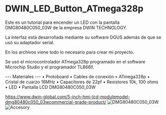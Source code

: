 # DWIN_LED_Button_ATmega328p

Este es un tutorial para encender un LED con la pantalla DMG80480C050_03W de la empresa DWIN TECHNOLOGY.

La interfaz está desarrollada mediante su software DGUS además de que se usó su adaptador serial.

En los archivos viene todo lo necesario para crear mi proyecto.

Se usó el microcontrolador ATmega328p programado en el software Microchip Studio y el programador TL866II.

--- Materiales ---
•	Protoboard
•	Cables de conexión
•	ATmega328p
•	Cristal de cuarzo 16MHz
•	Capacitores de 22pf
•	Resistores 10k, 100 ohms
•	LED
•	Pantalla LCD DMG80480C050_03W

https://www.dwin-global.com/5-inch-hmi-lcd-modulemodel-dmg80480c050_03wcommercial-grade-product/
![DMG80480C050_03W](https://user-images.githubusercontent.com/105074465/182043494-d6033181-bcb5-4ca9-b32a-b04fc4c9c1a5.jpg)
![Accesory](https://user-images.githubusercontent.com/105074465/182043356-9017374c-45f9-42e4-8133-5c4d6c533b23.jpg)
